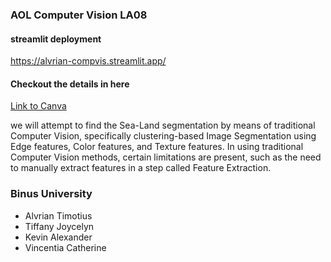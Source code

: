 ### AOL Computer Vision LA08
#### streamlit deployment
https://alvrian-compvis.streamlit.app/
#### Checkout the details in here
[Link to Canva](https://www.canva.com/design/DAGW5wF8mH0/YOoox5zqUsYZgjjTqZWfDQ/edit?utm_content=DAGW5wF8mH0&utm_campaign=designshare&utm_medium=link2&utm_source=sharebutton_) <br>

<div>
we will attempt to find the Sea-Land segmentation by means of traditional Computer Vision, specifically clustering-based Image Segmentation using Edge features, Color features, and Texture features. In using traditional Computer Vision methods, certain limitations are present, such as the need to manually extract features in a step called Feature Extraction.

</div>

### Binus University
- Alvrian Timotius
- Tiffany Joycelyn
- Kevin Alexander
- Vincentia Catherine
